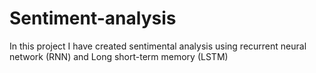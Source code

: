 # Sentiment-analysis
In this project I have created sentimental analysis using recurrent neural network (RNN) and Long short-term memory (LSTM) 

